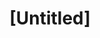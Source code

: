 ---
pid: VP1
title: "[Untitled]"
location_transcription: Pay It Forward Ave
zipcode: '19144'
outside_phl: 
neighborhood: Germantown
age: '27'
age_range: 20-29
instagram: 
image_file_name: VP_1.jpg
proposal_transcription: |-
  The appropriate monument for the current city of Philadelphia from my perspective would be random act of kindness and giving back to the community. Help other even if they can't help you back. I realize you haven't really live until you done something for someone who can never repay you !
  P.S. You could never be poor from giving
topic: Unity,Unknown
topic_summary: 0, 0
type: Other No Form
keywords_other: 
credit: Jeffrey Glenn-Hines
image_labels: 
twitter: 
facebook: 
permalink: "/monuments/vp1/"
layout: item-page
---